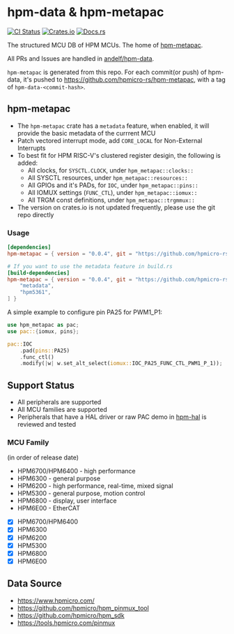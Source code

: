 # hpm-data & hpm-metapac

[![CI Status][badge-actions]][actions-build]
[![Crates.io][badge-crates-io]][crates-io]
[![Docs.rs][badge-docs-rs]][docs-rs]

[badge-actions]: https://img.shields.io/github/actions/workflow/status/andelf/hpm-data/build.yml?style=for-the-badge&label=CI&20Tests
[actions-build]: https://github.com/andelf/hpm-data/actions/workflows/build.yml
[badge-crates-io]: https://img.shields.io/crates/v/hpm-metapac.svg?style=for-the-badge
[crates-io]: https://crates.io/crates/hpm-metapac
[badge-docs-rs]: https://img.shields.io/docsrs/hpm-metapac?style=for-the-badge
[docs-rs]: https://docs.rs/hpm-metapac

The structured MCU DB of HPM MCUs. The home of [hpm-metapac][docs-rs].

All PRs and Issues are handled in [andelf/hpm-data](https://github.com/andelf/hpm-data).

`hpm-metapac` is generated from this repo. For each commit(or push) of hpm-data, it's pushed to <https://github.com/hpmicro-rs/hpm-metapac>,
with a tag of `hpm-data-<commit-hash>`.

## hpm-metapac

- The `hpm-metapac` crate has a `metadata` feature, when enabled, it will provide the basic metadata of the currrent MCU
- Patch vectored interrupt mode, add `CORE_LOCAL` for Non-External Interrupts
- To best fit for HPM RISC-V's clustered register desigin, the following is added:
  - All clocks, for `SYSCTL.CLOCK`, under `hpm_metapac::clocks::`
  - All SYSCTL resources, under `hpm_metapac::resources::`
  - All GPIOs and it's PADs, for `IOC`, under `hpm_metapac::pins::`
  - All IOMUX settings (`FUNC_CTL`), under `hpm_metapac::iomux::`
  - All TRGM const definitions, under `hpm_metapac::trgmmux::`
- The version on crates.io is not updated frequently, please use the git repo directly

### Usage

```toml
[dependencies]
hpm-metapac = { version = "0.0.4", git = "https://github.com/hpmicro-rs/hpm-metapac.git", tag = "hpm-data-d8c87c6a676818ff6abd3b7ae54a1a7612cc8534", features = ["hpm5361"] }

# If you want to use the metadata feature in build.rs
[build-dependencies]
hpm-metapac = { version = "0.0.4", git = "https://github.com/hpmicro-rs/hpm-metapac.git", tag = "hpm-data-d8c87c6a676818ff6abd3b7ae54a1a7612cc8534", default-features = false, features = [
    "metadata",
    "hpm5361",
] }
```

A simple example to configure pin PA25 for PWM1_P1:

```rust
use hpm_metapac as pac;
use pac::{iomux, pins};

pac::IOC
    .pad(pins::PA25)
    .func_ctl()
    .modify(|w| w.set_alt_select(iomux::IOC_PA25_FUNC_CTL_PWM1_P_1));
```

## Support Status

- All peripherals are supported
- All MCU families are supported
- Peripherals that have a HAL driver or raw PAC demo in [hpm-hal](https://github.com/hpmicro-rs/hpm-hal) is reviewed and tested

### MCU Family

(in order of release date)

- HPM6700/HPM6400 - high performance
- HPM6300 - general purpose
- HPM6200 - high performance, real-time, mixed signal
- HPM5300 - general purpose, motion control
- HPM6800 - display, user interface
- HPM6E00 - EtherCAT

- [x] HPM6700/HPM6400
- [x] HPM6300
- [x] HPM6200
- [x] HPM5300
- [x] HPM6800
- [x] HPM6E00

## Data Source

- <https://www.hpmicro.com/>
- <https://github.com/hpmicro/hpm_pinmux_tool>
- <https://github.com/hpmicro/hpm_sdk>
- <https://tools.hpmicro.com/pinmux>
